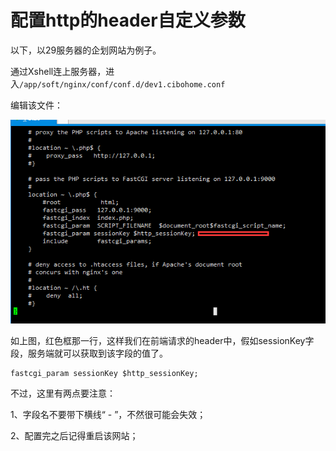 # 配置http的header自定义参数

以下，以29服务器的企划网站为例子。

通过Xshell连上服务器，进入`/app/soft/nginx/conf/conf.d/dev1.cibohome.conf
`

编辑该文件：

![](/assets/nginx_http.png)

如上图，红色框那一行，这样我们在前端请求的header中，假如sessionKey字段，服务端就可以获取到该字段的值了。

```
fastcgi_param sessionKey $http_sessionKey;
```

不过，这里有两点要注意：

1、字段名不要带下横线“ - ”，不然很可能会失效；

2、配置完之后记得重启该网站；

